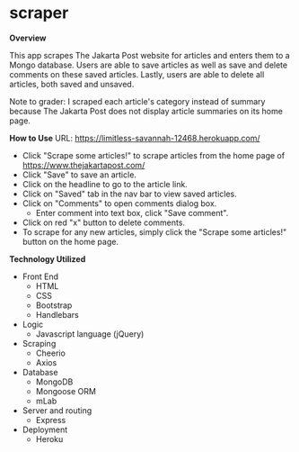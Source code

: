 # scraper

**Overview**

This app scrapes The Jakarta Post website for articles and enters them to a Mongo database. Users are able to save articles as well as save and delete comments on these saved articles. Lastly, users are able to delete all articles, both saved and unsaved.

Note to grader: I scraped each article's category instead of summary because The Jakarta Post does not display article summaries on its home page.

**How to Use**
URL: https://limitless-savannah-12468.herokuapp.com/
* Click "Scrape some articles!" to scrape articles from the home page of https://www.thejakartapost.com/ 
* Click "Save" to save an article.
* Click on the headline to go to the article link.
* Click on "Saved" tab in the nav bar to view saved articles.
* Click on "Comments" to open comments dialog box. 
    * Enter comment into text box, click "Save comment".
* Click on red "x" button to delete comments.
* To scrape for any new articles, simply click the "Scrape some articles!" button on the home page. 

**Technology Utilized**
* Front End
    * HTML
    * CSS
    * Bootstrap
    * Handlebars
* Logic
    * Javascript language (jQuery)
* Scraping
    * Cheerio
    * Axios
* Database
    * MongoDB
    * Mongoose ORM
    * mLab
* Server and routing
    * Express
* Deployment
    * Heroku
